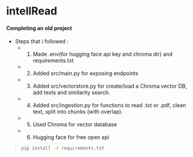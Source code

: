 # intellRead

#### Completing an old project
- Steps that i followed :
  - 1. Made .env(for hugging face api key and chroma dir) and requirements.txt 
  - 2. Added src/main.py for exposing endpoints
  - 3. Added src/vectorstore.py for create/load a Chroma vector DB, add texts and similarity search.
  - 4. Added src/ingestion.py for functions to read .txt or .pdf, clean text, split into chunks (with overlap).
  - 5. Used Chroma for vector database 
  - 6. Hugging face for free open api 

> ```bash
> pip install -r requirements.txt
> ```
